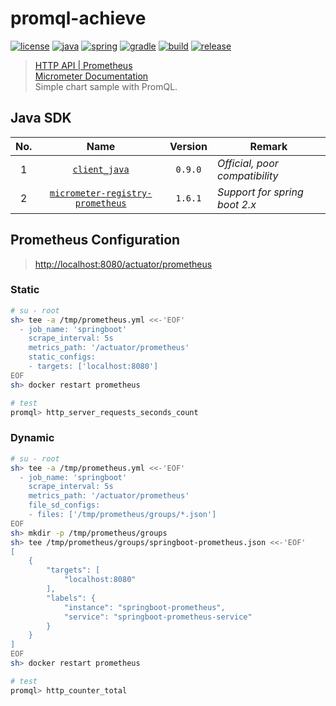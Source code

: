# promql-achieve

[![license](https://img.shields.io/badge/license-MIT-green.svg?style=flat&logo=github)](https://www.mit-license.org)
[![java](https://img.shields.io/badge/java-1.8-brightgreen.svg?style=flat&logo=java)](https://www.oracle.com/java/technologies/javase-downloads.html)
[![spring](https://img.shields.io/badge/spring-2.3.2-brightgreen.svg?style=flat&logo=spring)](https://docs.spring.io/spring-boot/docs/2.3.x-SNAPSHOT/reference/htmlsingle)
[![gradle](https://img.shields.io/badge/gradle-6.7-brightgreen.svg?style=flat&logo=gradle)](https://docs.gradle.org/6.7/userguide/installation.html)
[![build](https://github.com/aaric/grpc-achieve/workflows/build/badge.svg)](https://github.com/aaric/promql-achieve/actions)
[![release](https://img.shields.io/badge/release-0.6.0-blue.svg)](https://github.com/aaric/promql-achieve/releases)

> [HTTP API | Prometheus](https://prometheus.io/docs/prometheus/2.21/querying/api/)  
> [Micrometer Documentation](https://micrometer.io/docs)  
> Simple chart sample with PromQL.

## Java SDK

|No.|Name|Version|Remark|
|:-:|:--:|:-----:|------|
|1|[`client_java`](https://github.com/prometheus/client_java)|`0.9.0`|*Official, poor compatibility*|
|2|[`micrometer-registry-prometheus`](https://micrometer.io/docs/registry/prometheus)|`1.6.1`|*Support for spring boot 2.x*|

## Prometheus Configuration

> [http://localhost:8080/actuator/prometheus](http://localhost:8080/actuator/prometheus)

### Static

```bash
# su - root
sh> tee -a /tmp/prometheus.yml <<-'EOF'
  - job_name: 'springboot'
    scrape_interval: 5s
    metrics_path: '/actuator/prometheus'
    static_configs:
    - targets: ['localhost:8080']
EOF
sh> docker restart prometheus

# test
promql> http_server_requests_seconds_count
```

### Dynamic

```bash
# su - root
sh> tee -a /tmp/prometheus.yml <<-'EOF'
  - job_name: 'springboot'
    scrape_interval: 5s
    metrics_path: '/actuator/prometheus'
    file_sd_configs:
    - files: ['/tmp/prometheus/groups/*.json']
EOF
sh> mkdir -p /tmp/prometheus/groups
sh> tee /tmp/prometheus/groups/springboot-prometheus.json <<-'EOF'
[
    {
        "targets": [
            "localhost:8080"
        ],
        "labels": {
            "instance": "springboot-prometheus",
            "service": "springboot-prometheus-service"
        }
    }
]
EOF
sh> docker restart prometheus

# test
promql> http_counter_total
```
